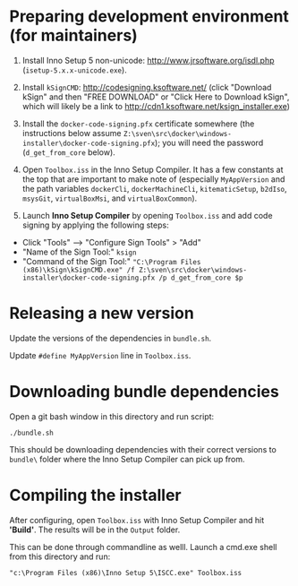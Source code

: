 # Preparing development environment (for maintainers)

1. Install Inno Setup 5 non-unicode: http://www.jrsoftware.org/isdl.php (`isetup-5.x.x-unicode.exe`).

2. Install `kSignCMD`: http://codesigning.ksoftware.net/ (click "Download kSign"
and then "FREE DOWNLOAD" or "Click Here to Download kSign", which will likely be
a link to http://cdn1.ksoftware.net/ksign_installer.exe)

3. Install the `docker-code-signing.pfx` certificate somewhere (the instructions
below assume `Z:\sven\src\docker\windows-installer\docker-code-signing.pfx`);
you will need the password (`d_get_from_core` below).

4. Open `Toolbox.iss` in the Inno Setup Compiler.  It has a few constants at
the top that are important to make note of (especially `MyAppVersion` and the
path variables `dockerCli`, `dockerMachineCli`, `kitematicSetup`, `b2dIso`, `msysGit`, `virtualBoxMsi`, and `virtualBoxCommon`).

5. Launch **Inno Setup Compiler** by opening `Toolbox.iss` and add code signing
by applying the following steps:

- Click "Tools" --> "Configure Sign Tools" > "Add"
- "Name of the Sign Tool:" `ksign`
- "Command of the Sign Tool:" `"C:\Program Files (x86)\kSign\kSignCMD.exe" /f Z:\sven\src\docker\windows-installer\docker-code-signing.pfx /p d_get_from_core $p`

# Releasing a new version

Update the versions of the dependencies in `bundle.sh`.

Update `#define MyAppVersion` line in `Toolbox.iss`.

# Downloading bundle dependencies

Open a git bash window in this directory and run script:

    ./bundle.sh

This should be downloading dependencies with their correct versions to `bundle\`
folder where the Inno Setup Compiler can pick up from.

# Compiling the installer

After configuring, open `Toolbox.iss` with Inno Setup Compiler and hit
**'Build'**. The results will be in the `Output` folder.

This can be done through commandline as welll. Launch a cmd.exe shell from this
directory and run:

    "c:\Program Files (x86)\Inno Setup 5\ISCC.exe" Toolbox.iss
